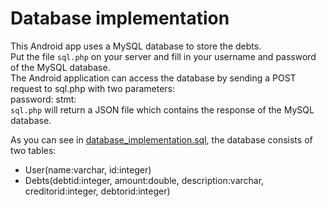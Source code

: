 Database implementation
=======================

This Android app uses a MySQL database to store the debts.   
Put the file `sql.php` on your server and fill in your username and password of the MySQL database.   
The Android application can access the database by sending a POST request to sql.php with two parameters:   
        password:<password check in the php file>
        stmt:<MySQL-statement>   
`sql.php` will return a JSON file which contains the response of the MySQL database.   

As you can see in [database_implementation.sql](database_implementation.sql), the database consists of two tables:
* User(name:varchar, id:integer)
* Debts(debtid:integer, amount:double, description:varchar, creditorid:integer, debtorid:integer)

